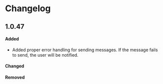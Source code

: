 # Changelog

## 1.0.47

#### Added

- Added proper error handling for sending messages. If the message fails to send, the user will be notified.

#### Changed

#### Removed

